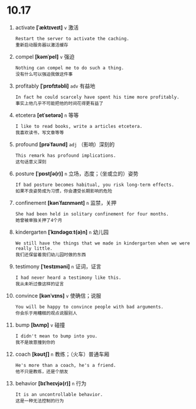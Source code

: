 # 10.17








1. activate **[ˈæktɪveɪt]** `v` 激活
    ```
    Restart the server to activate the caching.
    重新启动服务器以激活缓存
    ```

2. compel **[kəmˈpel]** `v` 强迫
    ```
    Nothing can compel me to do such a thing.
    没有什么可以强迫我做这件事
    ```

3. profitably **[ˈprɒfɪtəbli]** `adv` 有益地
    ```
    In fact he could scarcely have spent his time more profitably.
    事实上他几乎不可能把他的时间花得更有益了
    ```

4. etcetera **[etˈsetərə]** `n` 等等
    ```
    I like to read books, write a articles etcetera.
    我喜欢读书，写文章等等
    ```

5. profound **[prəˈfaʊnd]** `adj` （影响）深刻的
    ```
    This remark has profound implications.
    这句话意义深刻
    ```

6. posture **[ˈpɒstʃə(r)]** `n` 立场，态度；（坐或立的）姿势
    ```
    If bad posture becomes habitual, you risk long-term effects.
    如果不良姿势成为习惯，你会遭受长期影响的危险
    ```

7. confinement **[kənˈfaɪnmənt]** `n` 监禁，关押
    ```
    She had been held in solitary confinement for four months.
    她曾被单独关押了4个月
    ```

8. kindergarten **[ˈkɪndəɡɑːt(ə)n]** `n` 幼儿园
    ```
    We still have the things that we made in kindergarten when we were really little.
    我们还保留着我们幼儿园时做的东西
    ```

9. testimony **[ˈtestɪməni]** `n` 证词，证言
    ```
    I had never heard a testimony like this.
    我从未听过像这样的证言
    ```

10. convince **[kənˈvɪns]** `v` 使确信；说服
    ```
    You will be happy to convince people with bad arguments.
    你会乐于用糟糕的观点说服别人
    ```

11. bump **[bʌmp]** `v` 碰撞
    ```
    I didn't mean to bump into you.
    我不是故意撞到你的
    ```

12. coach **[kəʊtʃ]** `n` 教练；（火车）普通车厢
    ```
    He's more than a coach, he's a friend.
    他不只是教练，还是个朋友
    ```

13. behavior **[bɪˈheɪvjə(r)]** `n` 行为
    ```
    It is an uncontrollable behavior.
    这是一种无法控制的行为
    ```
